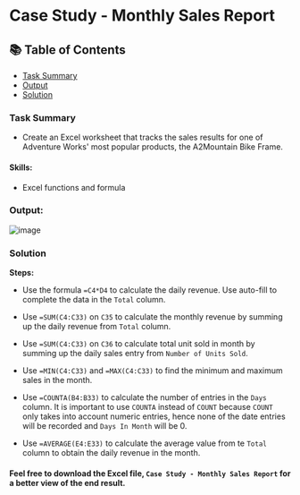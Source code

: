 # Case Study - Monthly Sales Report

## 📚 Table of Contents
- [Task Summary](#task-summary)
- [Output](#output)
- [Solution](#solutions)

### Task Summary
- Create an Excel worksheet that tracks the sales results for one of Adventure Works' most popular products, the A2Mountain Bike Frame.

#### Skills:
- Excel functions and formula

### Output:

![image](https://github.com/user-attachments/assets/73d0f3b7-7a69-4cdb-ace2-f7e70ed7ec75)

### Solution

**Steps:**
- Use the formula ````=C4*D4```` to calculate the daily revenue. Use auto-fill to complete the data in the ````Total```` column.

- Use ````=SUM(C4:C33)```` on ````C35```` to calculate the monthly revenue by summing up the daily revenue from ````Total```` column.

- Use ````=SUM(C4:C33)```` on ````C36```` to calculate total unit sold in month by summing up the daily sales entry from ````Number of Units Sold````.

- Use ````=MIN(C4:C33)```` and ````=MAX(C4:C33)```` to find the minimum and maximum sales in the month.

- Use ````=COUNTA(B4:B33)```` to calculate the number of entries in the ````Days```` column. It is important to use ````COUNTA```` instead of ````COUNT```` because ````COUNT```` only takes into account numeric entries, hence none of the date entries will be recorded and ````Days In Month```` will be 0.

- Use ````=AVERAGE(E4:E33)```` to calculate the average value from te ````Total```` column to obtain the daily revenue in the month.

#### Feel free to download the Excel file, ````Case Study - Monthly Sales Report```` for a better view of the end result.
